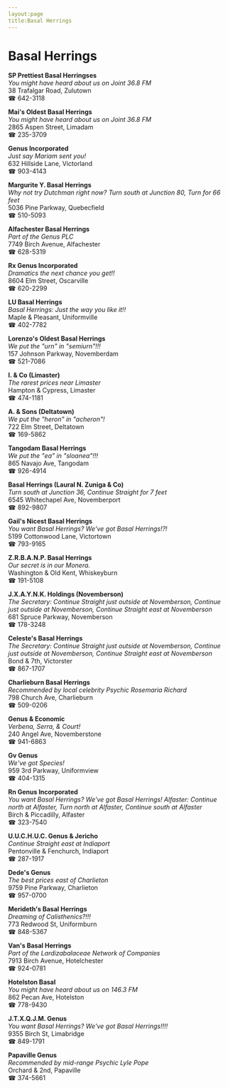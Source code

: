 ```yaml
---
layout:page
title:Basal Herrings
---
```

# Basal Herrings

**SP Prettiest Basal Herringses**  
_You might have heard about us on Joint 36.8 FM_  
38 Trafalgar Road, Zulutown  
☎ 642-3118



**Mai's Oldest Basal Herrings**  
_You might have heard about us on Joint 36.8 FM_  
2865 Aspen Street, Limadam  
☎ 235-3709



**Genus Incorporated**  
_Just say Mariam sent you!_  
632 Hillside Lane, Victorland  
☎ 903-4143



**Margurite Y. Basal Herrings**  
_Why not try Dutchman right now? 
Turn south at Junction 80, Turn for 66 feet_  
5036 Pine Parkway, Quebecfield  
☎ 510-5093



**Alfachester Basal Herrings**  
_Part of the Genus PLC_  
7749 Birch Avenue, Alfachester  
☎ 628-5319



**Rx Genus Incorporated**  
_Dramatics the next chance you get!!_  
8604 Elm Street, Oscarville  
☎ 620-2299



**LU Basal Herrings**  
_Basal Herrings: Just the way you like it!!_  
Maple & Pleasant, Uniformville  
☎ 402-7782



**Lorenzo's Oldest Basal Herrings**  
_We put the "urn" in "semiurn"!!!_  
157 Johnson Parkway, Novemberdam  
☎ 521-7086



**I. & Co (Limaster)**  
_The rarest prices near Limaster_  
Hampton & Cypress, Limaster  
☎ 474-1181



**A. & Sons (Deltatown)**  
_We put the "heron" in "acheron"!_  
722 Elm Street, Deltatown  
☎ 169-5862



**Tangodam Basal Herrings**  
_We put the "ea" in "sloanea"!!!_  
865 Navajo Ave, Tangodam  
☎ 926-4914



**Basal Herrings (Laural N. Zuniga & Co)**  
_Turn south at Junction 36, Continue Straight for 7 feet_  
6545 Whitechapel Ave, Novemberport  
☎ 892-9807



**Gail's Nicest Basal Herrings**  
_You want Basal Herrings? We've got Basal Herrings!?!_  
5199 Cottonwood Lane, Victortown  
☎ 793-9165



**Z.R.B.A.N.P. Basal Herrings**  
_Our secret is in our Monera._  
Washington & Old Kent, Whiskeyburn  
☎ 191-5108



**J.X.A.Y.N.K. Holdings (Novemberson)**  
_The Secretary: Continue Straight just outside at Novemberson, Continue just outside at Novemberson, Continue Straight east at Novemberson_  
681 Spruce Parkway, Novemberson  
☎ 178-3248



**Celeste's Basal Herrings**  
_The Secretary: Continue Straight just outside at Novemberson, Continue just outside at Novemberson, Continue Straight east at Novemberson_  
Bond & 7th, Victorster  
☎ 867-1707



**Charlieburn Basal Herrings**  
_Recommended by local celebrity Psychic Rosemaria Richard_  
798 Church Ave, Charlieburn  
☎ 509-0206



**Genus & Economic**  
_Verbena, Serra, & Court!_  
240 Angel Ave, Novemberstone  
☎ 941-6863



**Gv Genus**  
_We've got Species!_  
959 3rd Parkway, Uniformview  
☎ 404-1315



**Rn Genus Incorporated**  
_You want Basal Herrings? We've got Basal Herrings! 
Alfaster: Continue north at Alfaster, Turn north at Alfaster, Continue south at Alfaster_  
Birch & Piccadilly, Alfaster  
☎ 323-7540



**U.U.C.H.U.C. Genus & Jericho**  
_Continue Straight east at Indiaport_  
Pentonville & Fenchurch, Indiaport  
☎ 287-1917



**Dede's Genus**  
_The best prices east of Charlieton_  
9759 Pine Parkway, Charlieton  
☎ 957-0700



**Merideth's Basal Herrings**  
_Dreaming of Calisthenics?!!!_  
773 Redwood St, Uniformburn  
☎ 848-5367



**Van's Basal Herrings**  
_Part of the Lardizabalaceae Network of Companies_  
7913 Birch Avenue, Hotelchester  
☎ 924-0781



**Hotelston Basal**  
_You might have heard about us on 146.3 FM_  
862 Pecan Ave, Hotelston  
☎ 778-9430



**J.T.X.Q.J.M. Genus**  
_You want Basal Herrings? We've got Basal Herrings!!!!_  
9355 Birch St, Limabridge  
☎ 849-1791



**Papaville Genus**  
_Recommended by mid-range Psychic Lyle Pope_  
Orchard & 2nd, Papaville  
☎ 374-5661



